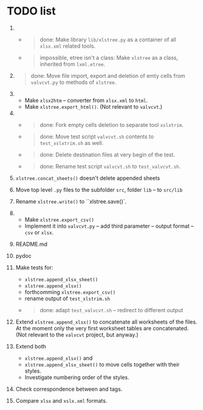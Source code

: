 TODO list
=========

1.  * > done: Make library `lib/xlstree.py` as a container of all `xlsx.xml` related tools.
    * > impossible, etree isn't a class: Make `xlstree` as a class, inherited from `lxml.etree`.

1. > done: Move file import, export and deletion of emty cells from `valvcvt.py` to methods of `xlstree`.

1.  * Make `xlsx2htm` &ndash; converter from `xlsx.xml` to `html`.
    * Make `xlstree.export_html()`.
    (Not relevant to `valvcvt`.)

1.  * > done: Fork empty cells deletion to separate tool `xslxtrim`.
    * > done: Move test script `valvcvt.sh` contents to `test_xslxtrim.sh` as well.
    * > done: Delete destination files at very begin of the test.
    * > done: Rename test script `valvcvt.sh` to `test_valvcvt.sh`.

1. `xlstree.concat_sheets()` doesn't delete appended sheets

1. Move top level `.py` files to the subfolder `src`, folder `lib` &ndash; to `src/lib`

1. Rename `xlstree.write()` to ``xlstree.save()`.

1.  * Make `xlstree.export_csv()`
    * Implement it into `valvcvt.py` &ndash; add third parameter &ndash; output format &ndash; `csv` or `xlsx`.

1. README.md

1. pydoc

1. Make tests for:
    * `xlstree.append_xlsx_sheet()`
    * `xlstree.append_xlsx()`
    * forthcomming `xlstree.export_csv()`
    * rename output of `test_xlstrim.sh`
    * > done: adapt `test_valvcvt.sh` &ndash; redirect to different output

1. Extend `xlstree.append_xlsx()` to concatenate all worksheets of the files.
At the moment only the very first worksheet tables are concatenated.
(Not relevant to the `valvcvt` project, but anyway.)

1. Extend both
    * `xlstree.append_xlsx()` and
    * `xlstree.append_xlsx_sheet()` to move cells together with their styles.
    * Investigate numbering order of the styles.

1. Check correspondence between <Worksheet> and <Table> tags.

1. Compare `xlsx` and `xslx.xml` formats.
